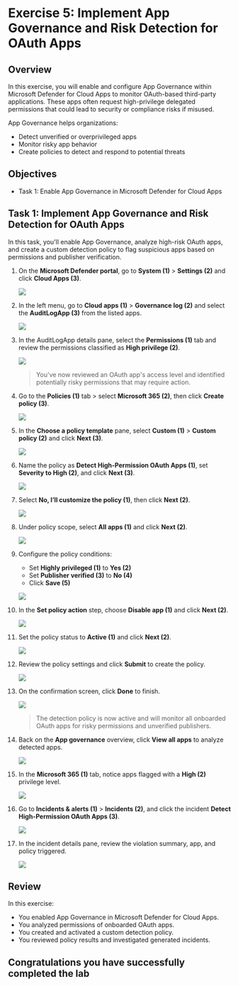 # Exercise 5: Implement App Governance and Risk Detection for OAuth Apps

## Overview

In this exercise, you will enable and configure App Governance within Microsoft Defender for Cloud Apps to monitor OAuth-based third-party applications. These apps often request high-privilege delegated permissions that could lead to security or compliance risks if misused.

App Governance helps organizations:

- Detect unverified or overprivileged apps  
- Monitor risky app behavior  
- Create policies to detect and respond to potential threats

## Objectives

- Task 1: Enable App Governance in Microsoft Defender for Cloud Apps  

## Task 1: Implement App Governance and Risk Detection for OAuth Apps

In this task, you'll enable App Governance, analyze high-risk OAuth apps, and create a custom detection policy to flag suspicious apps based on permissions and publisher verification.

1. On the **Microsoft Defender portal**, go to **System (1)** > **Settings (2)** and click **Cloud Apps (3)**.

   ![](./media/rdr_xdr_1.png)

1. In the left menu, go to **Cloud apps (1)** > **Governance log (2)** and select the **AuditLogApp (3)** from the listed apps.

   ![](./media/rdr_xdr_4.png)

1. In the AuditLogApp details pane, select the **Permissions (1)** tab and review the permissions classified as **High privilege (2)**.

   ![](./media/rdr_xdr_5.png)

   > You've now reviewed an OAuth app's access level and identified potentially risky permissions that may require action.

1. Go to the **Policies (1)** tab > select **Microsoft 365 (2)**, then click **Create policy (3)**.

   ![](./media/rdr_xdr_6.png)

1. In the **Choose a policy template** pane, select **Custom (1)** > **Custom policy (2)** and click **Next (3)**.

   ![](./media/rdr_xdr_7.png)

1. Name the policy as **Detect High-Permission OAuth Apps (1)**, set **Severity to High (2)**, and click **Next (3)**.

   ![](./media/rdr_xdr_8.png)

1. Select **No, I’ll customize the policy (1)**, then click **Next (2)**.

   ![](./media/rdr_xdr_9.png)

1. Under policy scope, select **All apps (1)** and click **Next (2)**.

    ![](./media/rdr_xdr_10.png)

1. Configure the policy conditions:  
    - Set **Highly privileged (1)** to **Yes (2)**  
    - Set **Publisher verified (3)** to **No (4)**  
    - Click **Save (5)**

    ![](./media/rdr_xdr_11.png)

1. In the **Set policy action** step, choose **Disable app (1)** and click **Next (2)**.

    ![](./media/rdr_xdr_12.png)

1. Set the policy status to **Active (1)** and click **Next (2)**.

    ![](./media/rdr_xdr_13.png)

1. Review the policy settings and click **Submit** to create the policy.

    ![](./media/rdr_xdr_14.png)

1. On the confirmation screen, click **Done** to finish.

    ![](./media/rdr_xdr_15.png)
   
   > The detection policy is now active and will monitor all onboarded OAuth apps for risky permissions and unverified publishers.

1. Back on the **App governance** overview, click **View all apps** to analyze detected apps.

    ![](./media/rdr_xdr_16.png)

1. In the **Microsoft 365 (1)** tab, notice apps flagged with a **High (2)** privilege level.

    ![](./media/rdr_xdr_17.png)

1. Go to **Incidents & alerts (1)** > **Incidents (2)**, and click the incident **Detect High-Permission OAuth Apps (3)**.

    ![](./media/rdr_xdr_18.png)

1. In the incident details pane, review the violation summary, app, and policy triggered.

    ![](./media/rdr_xdr_19.png)


## Review

In this exercise:

  - You enabled App Governance in Microsoft Defender for Cloud Apps.  
  - You analyzed permissions of onboarded OAuth apps.  
  - You created and activated a custom detection policy.  
  - You reviewed policy results and investigated generated incidents.

## Congratulations you have successfully completed the lab
